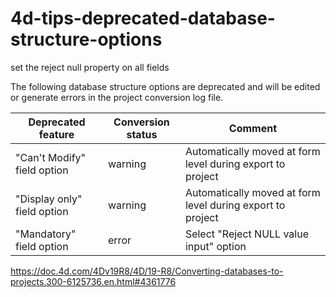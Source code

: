 # 4d-tips-deprecated-database-structure-options
set the reject null property on all fields

The following database structure options are deprecated and will be edited or generate errors in the project conversion log file. 

|Deprecated feature	|Conversion status	|Comment|
|-|-|-|
|"Can't Modify" field option|	warning	|Automatically moved at form level during export to project|
|"Display only" field option|	warning	|Automatically moved at form level during export to project|
|"Mandatory" field option|	error	|Select "Reject NULL value input" option|

https://doc.4d.com/4Dv19R8/4D/19-R8/Converting-databases-to-projects.300-6125736.en.html#4361776
